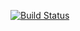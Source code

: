 [![Build Status](https://dev.azure.com/evotecpl/PSDiscord/_apis/build/status/EvotecIT.PSDiscord?branchName=master)](https://dev.azure.com/evotecpl/PSDiscord/_build/latest?definitionId=5?branchName=master)